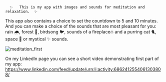       ✨   This is my app with images and sounds for meditation and relaxation.  ✨
This app also contains a choice to set the countdown to 5 and 10 minutes. 
And you can make a choice of the sounds that are most pleasant for you: rain 🌧️, forest 🌳, birdsong 🐦, sounds of a fireplace🔥 and a purring cat 🐈, space 🌌 or mystical ✨ sounds.

![meditation_first](https://user-images.githubusercontent.com/91973134/146684033-f71cc629-becb-4fd4-8c02-3e931a4b98c6.jpg)


On my LinkedIn page you can see a short video demonstrating first part of my app:
https://www.linkedin.com/feed/update/urn:li:activity:6862412554061303808/
